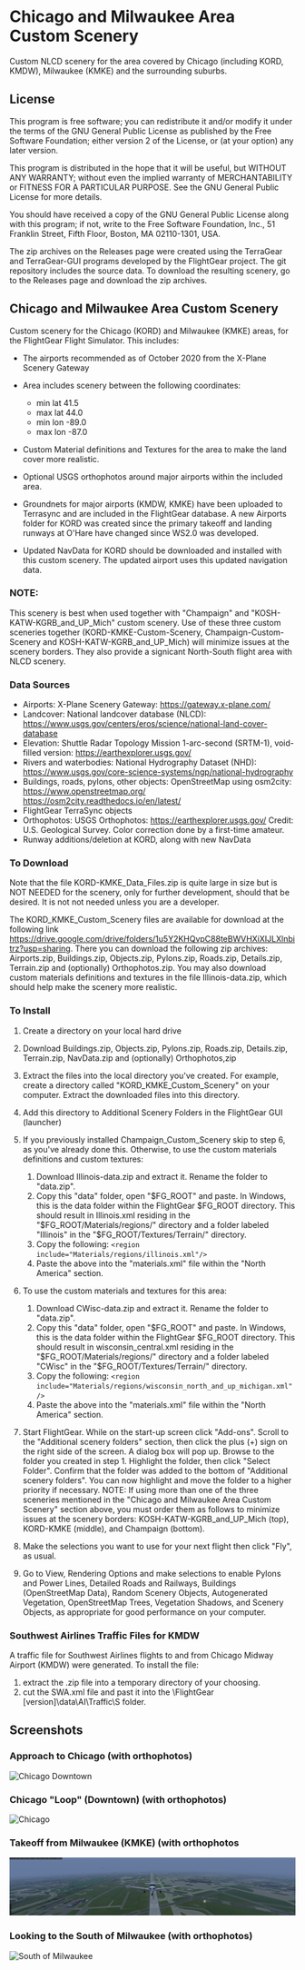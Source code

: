 # Chicago and Milwaukee Area Custom Scenery
Custom NLCD scenery for the area covered by Chicago (including KORD, KMDW), Milwaukee (KMKE) and the surrounding suburbs.

## License
This program is free software; you can redistribute it and/or modify it under the terms of the GNU General Public License as published by the Free Software Foundation; either version 2 of the License, or (at your option) any later version.

This program is distributed in the hope that it will be useful, but WITHOUT ANY WARRANTY; without even the implied warranty of MERCHANTABILITY or FITNESS FOR A PARTICULAR PURPOSE. See the GNU General Public License for more details.

You should have received a copy of the GNU General Public License along with this program; if not, write to the Free Software Foundation, Inc., 51 Franklin Street, Fifth Floor, Boston, MA 02110-1301, USA.

The zip archives on the Releases page were created using the TerraGear and TerraGear-GUI programs developed by the FlightGear project. The git repository includes the source data. To download the resulting scenery, go to the Releases page and download the zip archives.

## Chicago and Milwaukee Area Custom Scenery

Custom scenery for the Chicago (KORD) and Milwaukee (KMKE) areas, for the FlightGear Flight Simulator. This includes:
- The airports recommended as of October 2020 from the X-Plane Scenery Gateway
- Area includes scenery between the following coordinates: 
  - min lat 41.5
  - max lat 44.0
  - min lon -89.0
  - max lon -87.0 

- Custom Material definitions and Textures for the area to make the land cover more realistic.
- Optional USGS orthophotos around major airports within the included area.
- Groundnets for major airports (KMDW, KMKE) have been uploaded to Terrasync and are included in the FlightGear database. A new Airports folder for KORD was created since the primary takeoff and landing runways at O'Hare have changed since WS2.0 was developed.
- Updated NavData for KORD should be downloaded and installed with this custom scenery. The updated airport uses this updated navigation data.

### NOTE: 
This scenery is best when used together with "Champaign" and "KOSH-KATW-KGRB_and_UP_Mich" custom scenery. Use of these three custom sceneries together (KORD-KMKE-Custom-Scenery, Champaign-Custom-Scenery and KOSH-KATW-KGRB_and_UP_Mich) will minimize issues at the scenery borders. They also provide a signicant North-South flight area with NLCD scenery.

### Data Sources

- Airports: X-Plane Scenery Gateway: https://gateway.x-plane.com/
- Landcover: National landcover database (NLCD): https://www.usgs.gov/centers/eros/science/national-land-cover-database
- Elevation: Shuttle Radar Topology Mission 1-arc-second (SRTM-1), void-filled version: https://earthexplorer.usgs.gov/
- Rivers and waterbodies: National Hydrography Dataset (NHD): https://www.usgs.gov/core-science-systems/ngp/national-hydrography
- Buildings, roads, pylons, other objects: OpenStreetMap using osm2city: https://www.openstreetmap.org/ https://osm2city.readthedocs.io/en/latest/
- FlightGear TerraSync objects
- Orthophotos: USGS Orthophotos: https://earthexplorer.usgs.gov/ Credit: U.S. Geological Survey. Color correction done by a first-time amateur.
- Runway additions/deletion at KORD, along with new NavData

### To Download

Note that the file KORD-KMKE_Data_Files.zip is quite large in size but is NOT NEEDED for the scenery, only for further development, should that be desired. It is not not needed unless you are a developer. 

The KORD_KMKE_Custom_Scenery files are available for download at the following link https://drive.google.com/drive/folders/1u5Y2KHQvpC88teBWVHXiXIJLXlnbitrz?usp=sharing. There you can download the following zip archives: Airports.zip, Buildings.zip, Objects.zip, Pylons.zip, Roads.zip, Details.zip, Terrain.zip and (optionally) Orthophotos.zip. You may also download custom materials definitions and textures in the file Illinois-data.zip, which should help make the scenery more realistic.

### To Install

1.  Create a directory on your local hard drive
1.  Download Buildings.zip, Objects.zip, Pylons.zip, Roads.zip, Details.zip, Terrain.zip, NavData.zip and (optionally) Orthophotos,zip 
1.  Extract the files into the local directory you've created. For example, create a directory called "KORD_KMKE_Custom_Scenery" on your computer. Extract the downloaded files into this directory. 
1.  Add this directory to Additional Scenery Folders in the FlightGear GUI (launcher)
1.  If you previously installed Champaign_Custom_Scenery skip to step 6, as you've already done this. Otherwise, to use the custom materials definitions and custom textures:
    1.  Download Illinois-data.zip and extract it. Rename the folder to "data.zip".
    1.  Copy this "data" folder, open "$FG_ROOT" and paste. In Windows, this is the data folder within the FlightGear $FG_ROOT directory. This should result in Illinois.xml residing in the "$FG_ROOT/Materials/regions/" directory and a folder labeled "Illinois" in the "$FG_ROOT/Textures/Terrain/" directory.
    1.  Copy the following: `<region include="Materials/regions/illinois.xml"/>`
    1.  Paste the above into the "materials.xml" file within the "North America" section.

1.  To use the custom materials and textures for this area:
    1.  Download CWisc-data.zip and extract it. Rename the folder to "data.zip".
    1.  Copy this "data" folder, open "$FG_ROOT" and paste. In Windows, this is the data folder within the FlightGear $FG_ROOT directory. This should result in wisconsin_central.xml residing in the "$FG_ROOT/Materials/regions/" directory and a folder labeled "CWisc" in the "$FG_ROOT/Textures/Terrain/" directory.
    1.  Copy the following: `<region include="Materials/regions/wisconsin_north_and_up_michigan.xml"/>`
    1.  Paste the above into the "materials.xml" file within the "North America" section. 
1.  Start FlightGear. While on the start-up screen click "Add-ons". Scroll to the "Additional scenery folders" section, then click the plus (+) sign on the right side of the screen. A dialog box will pop up. Browse to the folder you created in step 1. Highlight the folder, then click "Select Folder". Confirm that the folder was added to the bottom of "Additional scenery folders". You can now highlight and move the folder to a higher priority if necessary. NOTE: If using more than one of the three sceneries mentioned in the "Chicago and Milwaukee Area Custom Scenery" section above, you must order them as follows to minimize issues at the scenery borders: KOSH-KATW-KGRB_and_UP_Mich (top), KORD-KMKE (middle), and Champaign (bottom). 
1.  Make the selections you want to use for your next flight then click "Fly", as usual.
1.  Go to View, Rendering Options and make selections to enable Pylons and Power Lines, Detailed Roads and Railways, Buildings (OpenStreetMap Data), Random Scenery Objects, Autogenerated Vegetation, OpenStreetMap Trees, Vegetation Shadows, and Scenery Objects, as appropriate for good performance on your computer. 

### Southwest Airlines Traffic Files for KMDW
A traffic file for Southwest Airlines flights to and from Chicago Midway Airport (KMDW) were generated. To install the file:
1) extract the .zip file into a temporary directory of your choosing.
2) cut the SWA.xml file and past it into the \FlightGear [version]\data\AI\Traffic\S folder.

## Screenshots

### Approach to Chicago (with orthophotos)
![Chicago Downtown](https://github.com/LGBudd/KORD-KMKE-Custom-Scenery/blob/master/Screenshots/Chicago20210326174334.png)

### Chicago "Loop" (Downtown) (with orthophotos)
![Chicago](https://github.com/LGBudd/KORD-KMKE-Custom-Scenery/blob/master/Screenshots/ChicagoB.png)

### Takeoff from Milwaukee (KMKE) (with orthophotos
![Takeoff from Milwaukee (KMKE)](https://github.com/LGBudd/KORD-KMKE-Custom-Scenery/blob/master/Screenshots/Takeoff%20from%20KMKE%203.png)

### Looking to the South of Milwaukee (with orthophotos)
![South of Milwaukee](https://github.com/LGBudd/KORD-KMKE-Custom-Scenery/blob/master/Screenshots/Looking%20to%20%20the%20South%20from%20Milwaukee.png)
